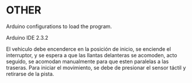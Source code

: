 OTHER
====

Arduino configurations to load the program.

Arduino IDE 2.3.2

El vehiculo debe encenderce en la posición de inicio, se enciende el interruptor, y se espera a que las llantas delanteras se acomoden, acto seguido, se acomodan manualmente para que esten paralelas a las traseras. 
Para iniciar el movimiento, se debe de presionar el sensor táctil y retirarse de la pista.
